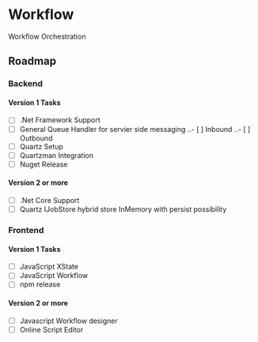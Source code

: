 # Workflow
Workflow Orchestration

## Roadmap

### Backend
#### Version 1 Tasks
- [ ] .Net Framework Support
- [ ] General Queue Handler for servier side messaging
..- [ ] Inbound
..- [ ] Outbound
- [ ] Quartz Setup
- [ ] Quartzman Integration
- [ ] Nuget Release

#### Version 2 or more
- [ ] .Net Core Support
- [ ] Quartz IJobStore hybrid store InMemory with persist possibility

### Frontend
#### Version 1 Tasks
- [ ] JavaScript XState
- [ ] JavaScript Workflow
- [ ] npm release

#### Version 2 or more
- [ ] Javascript Workflow designer
- [ ] Online Script Editor
